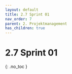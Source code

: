 ```yaml
---
layout: default
title: 2.7 Sprint 01
nav_order: 7
parent: 2. Projektmanagement
has_children: true
---
```


# 2.7 Sprint 01

{: .no_toc }
